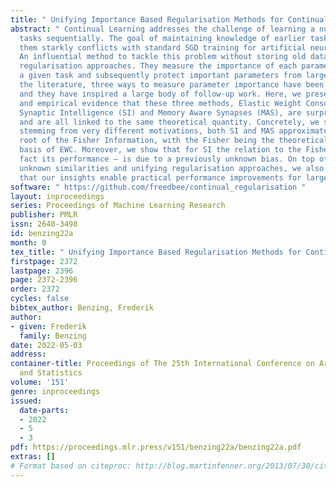 ```yaml
---
title: " Unifying Importance Based Regularisation Methods for Continual Learning "
abstract: " Continual Learning addresses the challenge of learning a number of different
  tasks sequentially. The goal of maintaining knowledge of earlier tasks without re-accessing
  them starkly conflicts with standard SGD training for artificial neural networks.
  An influential method to tackle this problem without storing old data are so-called
  regularisation approaches. They measure the importance of each parameter for solving
  a given task and subsequently protect important parameters from large changes. In
  the literature, three ways to measure parameter importance have been put forward
  and they have inspired a large body of follow-up work. Here, we present strong theoretical
  and empirical evidence that these three methods, Elastic Weight Consolidation (EWC),
  Synaptic Intelligence (SI) and Memory Aware Synapses (MAS), are surprisingly similar
  and are all linked to the same theoretical quantity. Concretely, we show that, despite
  stemming from very different motivations, both SI and MAS approximate the square
  root of the Fisher Information, with the Fisher being the theoretically justified
  basis of EWC. Moreover, we show that for SI the relation to the Fisher – and in
  fact its performance – is due to a previously unknown bias. On top of uncovering
  unknown similarities and unifying regularisation approaches, we also demonstrate
  that our insights enable practical performance improvements for large batch training. "
software: " https://github.com/freedbee/continual_regularisation "
layout: inproceedings
series: Proceedings of Machine Learning Research
publisher: PMLR
issn: 2640-3498
id: benzing22a
month: 0
tex_title: " Unifying Importance Based Regularisation Methods for Continual Learning "
firstpage: 2372
lastpage: 2396
page: 2372-2396
order: 2372
cycles: false
bibtex_author: Benzing, Frederik
author:
- given: Frederik
  family: Benzing
date: 2022-05-03
address:
container-title: Proceedings of The 25th International Conference on Artificial Intelligence
  and Statistics
volume: '151'
genre: inproceedings
issued:
  date-parts:
  - 2022
  - 5
  - 3
pdf: https://proceedings.mlr.press/v151/benzing22a/benzing22a.pdf
extras: []
# Format based on citeproc: http://blog.martinfenner.org/2013/07/30/citeproc-yaml-for-bibliographies/
---
```


